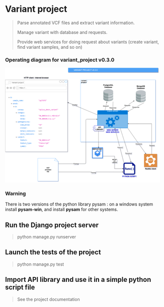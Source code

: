 # Variant project

> Parse annotated VCF files and extract variant information.
>
> Manage variant with database and requests.
>
> Provide web services for doing request about variants (create variant, find variant samples, and so on)

### Operating diagram for variant_project v0.3.0

![Operation diagram for variant_projet v0.3.0](doc/img/operating_diagram_variant_project_v0.3.0.png)

### Warning

There is two versions of the python library pysam : on a windows system install **pysam-win**, and install **pysam** for
other systems.

## Run the Django project server

> python manage.py runserver

## Launch the tests of the project

> python manage.py test

## Import API library and use it in a simple python script file

> See the project documentation
